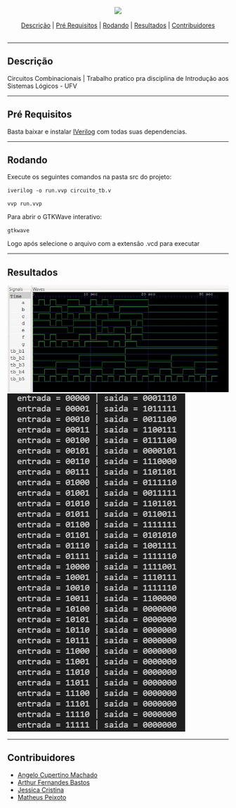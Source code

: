 <p align="center">
  <img src="https://cdn.icon-icons.com/icons2/2107/PNG/512/file_type_verilog_icon_130092.png" width="80px"/>
  <br>
</p>
<div align=center>
    <a href="#desc">Descrição</a> | <a href="#prerequisites">Pré Requisitos</a> | <a href="#running">Rodando</a> | <a href="#resultados">Resultados</a> | <a href="#contribuidores">Contribuidores</a> 
</div>
<br>
<hr>
<h2 id="desc">
    Descrição
</h2>

Circuitos Combinacionais | Trabalho pratico pra disciplina de Introdução aos Sistemas Lógicos - UFV
- - - -

<h2 id="prerequisites">
    Pré Requisitos
</h2>

Basta baixar e instalar [IVerilog](http://iverilog.icarus.com/) com todas suas dependencias.

- - - -

<h2 id="running">
    Rodando
</h2>

Execute os seguintes comandos na pasta src do projeto:

```
iverilog -o run.vvp circuito_tb.v
```
```
vvp run.vvp
```

Para abrir o GTKWave interativo:

```
gtkwave
```
Logo após selecione o arquivo com a extensão .vcd para executar 

- - - -
<h2 id="resultados">
    Resultados
</h2>

<img src="images/gtkwave.JPG">

<img src="images/terminal.JPG">

- - - -
<h2 id="contribuidores">
    Contribuidores
</h2>

- [Angelo Cupertino Machado](https://github.com/acmachado14)
- [Arthur Fernandes Bastos](https://github.com/ArthurFBastos)
- [Jessica Cristina](https://github.com/JessCris)
- [Matheus Peixoto](https://github.com/MatheusPxt21)
